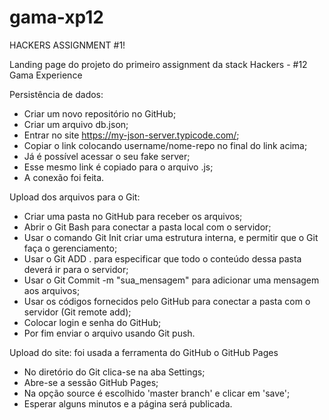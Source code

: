 # gama-xp12
HACKERS ASSIGNMENT #1!

   Landing page do projeto do primeiro assignment da stack Hackers - #12 Gama Experience
 
 Persistência de dados:

- Criar um novo repositório no GitHub;
- Criar um arquivo db.json;
- Entrar no site https://my-json-server.typicode.com/;
- Copiar o link colocando username/nome-repo no final do link acima;
- Já é possível acessar o seu fake server;
- Esse mesmo link é copiado para o arquivo .js;
- A conexão foi feita.

Upload dos arquivos para o Git:

- Criar uma pasta no GitHub para receber os arquivos;
- Abrir o Git Bash para conectar a pasta local com o servidor;
- Usar o comando Git Init criar uma estrutura interna, e permitir que o Git faça o gerenciamento;
- Usar o Git ADD . para especificar que todo o conteúdo dessa pasta deverá ir para o servidor;
- Usar o Git Commit -m "sua_mensagem" para adicionar uma mensagem aos arquivos;
- Usar os códigos fornecidos pelo GitHub para conectar a pasta com o servidor (Git remote add);
- Colocar login e senha do GitHub;
- Por fim enviar o arquivo usando Git push.

Upload do site: foi usada a ferramenta do GitHub o GitHub Pages

- No diretório do Git clica-se na aba Settings;
- Abre-se a sessão GitHub Pages;
- Na opção source é escolhido 'master branch' e clicar em 'save';
- Esperar alguns minutos e a página será publicada.
